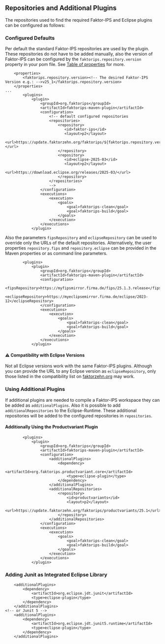 ## Repositories and Additional Plugins

The repositories used to find the required Faktor-IPS and Eclipse plugins can be configured as follows: 

### Configured Defaults
Per default the standard Faktor-IPS repositories are used by the plugin. These repositories do not have to be added manually, also the version of Faktor-IPS can be configured by the `faktorips.repository.version` property in your pom file. See [Table of properties](properties.html) for more.

```
    <properties>
        <faktorips.repository.version><!-- The desired Faktor-IPS Version e.g.: -->v25_1</faktorips.repository.version>
    </properties>
...
        <plugins>
            <plugin>
                <groupId>org.faktorips</groupId>
                <artifactId>faktorips-maven-plugin</artifactId>
                <configuration>
                    <!-- default configured repositories
                    <repositories>
                        <repository>
                           <id>faktor-ips</id>
                           <layout>p2</layout>
                           <url>https://update.faktorzehn.org/faktorips/${faktorips.repository.version}</url>
                        </repository>
                        <repository>
                           <id>eclipse-2025-03</id>
                           <layout>p2</layout>
                           <url>https://download.eclipse.org/releases/2025-03/</url>
                        </repository>
                    </repositories>
                    -->
                </configuration>
                <executions>
                    <execution>
                        <goals>
                            <goal>faktorips-clean</goal>
                            <goal>faktorips-build</goal>
                        </goals>
                    </execution>
                </executions>
            </plugin>
```
Also the parameters `fipsRepository` and `eclipseRepository` can be used to override only the URLs of the default repositories. Alternatively, the user properties `repository.fips` and `repository.eclipse` can be provided in the Maven properties or as command line parameters.

```
        <plugins>
            <plugin>
                <groupId>org.faktorips</groupId>
                <artifactId>faktorips-maven-plugin</artifactId>
                <configuration>
                    <fipsRepository>https://myfipsmirror.firma.de/fips/25.1.3.release</fipsRepository>
                    <eclipseRepository>https://myeclipsemirror.firma.de/eclipse/2023-12</eclipseRepository>
                </configuration>
                <executions>
                    <execution>
                        <goals>
                            <goal>faktorips-clean</goal>
                            <goal>faktorips-build</goal>
                        </goals>
                    </execution>
                </executions>
            </plugin>
```

#### ⚠ Compatibility with Eclipse Versions

Not all Eclipse versions work with the same Faktor-IPS plugins. Although you can provide the URL to any Eclipse version as `eclipseRepository`, only those listed in the compatibility list on [faktorzehn.org](https://www.faktorzehn.org/en/download/) may work.

### Using Additional Plugins

If additional plugins are needed to compile a Faktor-IPS workspace they can be added as `additionalPlugins`.
Also it is possible to add `additionalRepositories` to the Eclipse-Runtime. These additional repositories will be added to the configured repositories in `repositories`.

#### Additionally Using the Productvariant Plugin
```
        <plugins>
            <plugin>
                <groupId>org.faktorips</groupId>
                <artifactId>faktorips-maven-plugin</artifactId>
                <configuration>
                    <additionalPlugins>
                        <dependency>
                            <artifactId>org.faktorips.productvariant.core</artifactId>
                            <type>eclipse-plugin</type>
                        </dependency>
                    </additionalPlugins>
                    <additionalRepositories>
                        <repository>
                            <id>productvariants</id>
                            <layout>p2</layout>
                            <url>https://update.faktorzehn.org/faktorips/productvariants/25.1</url>
                        </repository>
                    </additionalRepositories>
                </configuration>
                <executions>
                    <execution>
                        <goals>
                            <goal>faktorips-clean</goal>
                            <goal>faktorips-build</goal>
                        </goals>
                    </execution>
                </executions>
            </plugin>
```
### Adding Junit as Integrated Eclipse Library
```
    <additionalPlugins>
        <dependency>
            <artifactId>org.eclipse.jdt.junit</artifactId>
            <type>eclipse-plugin</type>
        </dependency>
    </additionalPlugins>
<!-- or Junit 5 -->
    <additionalPlugins>
        <dependency>
            <artifactId>org.eclipse.jdt.junit5.runtime</artifactId>
            <type>eclipse-plugin</type>
        </dependency>
    </additionalPlugins>
```